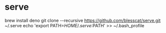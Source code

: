 # serve

brew install deno
git clone --recursive https://github.com/blesscat/serve.git ~/.serve
echo 'export PATH=$HOME/.serve:$PATH' >> ~/.bash_profile
